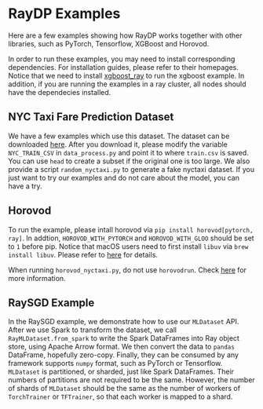 # RayDP Examples
Here are a few examples showing how RayDP works together with other libraries, such as PyTorch, Tensorflow, XGBoost and Horovod. 

In order to run these examples, you may need to install corresponding dependencies. For installation guides, please refer to their homepages. Notice that we need to install [xgboost_ray](https://github.com/ray-project/xgboost_ray) to run the xgboost example. In addition, if you are running the examples in a ray cluster, all nodes should have the dependecies installed.

## NYC Taxi Fare Prediction Dataset
We have a few examples which use this dataset. The dataset can be downloaded [here](https://www.kaggle.com/c/new-york-city-taxi-fare-prediction/data). After you download it, please modify the variable `NYC_TRAIN_CSV` in `data_process.py` and point it to where `train.csv` is saved. You can use `head` to create a subset if the original one is too large. We also provide a script `random_nyctaxi.py` to generate a fake nyctaxi dataset. If you just want to try our examples and do not care about the model, you can have a try.

## Horovod
To run the example, please intall horovod via `pip install horovod[pytorch, ray]`. In addtion, `HOROVOD_WITH_PYTORCH` and `HOROVOD_WITH_GLOO` should be set to `1` before pip. Notice that macOS users need to first install `libuv` via `brew install libuv`. Please refer to [here](https://horovod.readthedocs.io/en/stable/install_include.html) for details.

When running `horovod_nyctaxi.py`, do not use `horovodrun`. Check [here](https://horovod.readthedocs.io/en/stable/ray_include.html) for more information. 

## RaySGD Example
In the RaySGD example, we demonstrate how to use our `MLDataset` API. After we use Spark to transform the dataset, we call `RayMLDataset.from_spark` to write the Spark DataFrames into Ray object store, using Apache Arrow format. We then convert the data to `pandas` DataFrame, hopefully zero-copy. Finally, they can be consumed by any framework supports `numpy` format, such as PyTorch or Tensorflow. `MLDataset` is partitioned, or sharded, just like Spark DataFrames. Their numbers of partitions are not required to be the same. However, the number of shards of `MLDataset` should be the same as the number of workers of `TorchTrainer` or `TFTrainer`, so that each worker is mapped to a shard.
